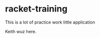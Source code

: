 racket-training
===============

This is a lot of practice work little application

Keith wuz here.
